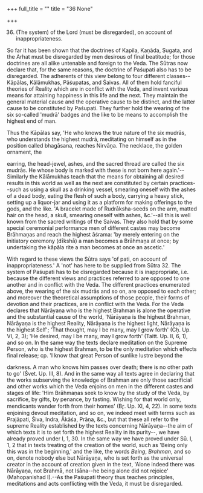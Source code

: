 +++
full_title = ""
title = "36 None"

+++


36. (The system) of the Lord (must be disregarded), on account of inappropriateness.

So far it has been shown that the doctrines of Kapila, Kaṇāda, Sugata, and the Arhat must be disregarded by men desirous of final beatitude; for those doctrines are all alike untenable and foreign to the Veda. The Sūtras now declare that, for the same reasons, the doctrine of Paśupati also has to be disregarded. The adherents of this view belong to four different classes--Kāpālas, Kālāmukhas, Pāśupatas, and Śaivas. All of them hold fanciful theories of Reality which are in conflict with the Veda, and invent various means for attaining happiness in this life and the next. They maintain the general material cause and the operative cause to be distinct, and the latter cause to be constituted by Paśupati. They further hold the wearing of the six so-called 'mudrā' badges and the like to be means to accomplish the highest end of man.

Thus the Kāpālas say, 'He who knows the true nature of the six mudrās, who understands the highest mudrā, meditating on himself as in the position called bhagāsana, reaches Nirvāṇa. The necklace, the golden ornament, the

earring, the head-jewel, ashes, and the sacred thread are called the six mudrās. He whose body is marked with these is not born here again.'--Similarly the Kālāmukhas teach that the means for obtaining all desired results in this world as well as the next are constituted by certain practices--such as using a skull as a drinking vessel, smearing oneself with the ashes of a dead body, eating the flesh of such a body, carrying a heavy stick, setting up a liquor-jar and using it as a platform for making offerings to the gods, and the like. 'A bracelet made of Rudrāksha-seeds on the arm, matted hair on the head, a skull, smearing oneself with ashes, &c.'--all this is well known from the sacred writings of the Saivas. They also hold that by some special ceremonial performance men of different castes may become Brāhmaṇas and reach the highest āśrama: 'by merely entering on the initiatory ceremony (dīkshā) a man becomes a Brāhmaṇa at once; by undertaking the kāpāla rite a man becomes at once an ascetic.'

With regard to these views the Sūtra says 'of pati, on account of inappropriateness.' A 'not' has here to be supplied from Sūtra 32. The system of Paśupati has to be disregarded because it is inappropriate, i.e. because the different views and practices referred to are opposed to one another and in conflict with the Veda. The different practices enumerated above, the wearing of the six mudrās and so on, are opposed to each other; and moreover the theoretical assumptions of those people, their forms of devotion and their practices, are in conflict with the Veda. For the Veda declares that Nārāyaṇa who is the highest Brahman is alone the operative and the substantial cause of the world, 'Nārāyaṇa is the highest Brahman, Nārāyaṇa is the highest Reality, Nārāyaṇa is the highest light, Nārāyaṇa is the highest Self'; 'That thought, may I be many, may I grow forth' (Cḥ. Up. VI, 2, 3); 'He desired, may I be many, may I grow forth' (Taitt. Up. II, 6, 1), and so on. In the same way the texts declare meditation on the Supreme Person, who is the highest Brahman, to be the only meditation which effects final release; cp. 'I know that great Person of sunlike lustre beyond the

darkness. A man who knows him passes over death; there is no other path to go' (Śvet. Up. III, 8). And in the same way all texts agree in declaring that the works subserving the knowledge of Brahman are only those sacrificial and other works which the Veda enjoins on men in the different castes and stages of life: 'Him Brāhmaṇas seek to know by the study of the Veda, by sacrifice, by gifts, by penance, by fasting. Wishing for that world only, mendicants wander forth from their homes' (Br̥. Up. XI, 4, 22). In some texts enjoining devout meditation, and so on, we indeed meet with terms such as Prajāpati, Śiva, Indra, Ākāśa, Prāṇa, &c., but that these all refer to the supreme Reality established by the texts concerning Nārāyaṇa--the aim of which texts it is to set forth the highest Reality in its purity--, we have already proved under I, 1, 30. In the same way we have proved under Sū. I, 1, 2 that in texts treating of the creation of the world, such as 'Being only this was in the beginning,' and the like, the words _Being_, _Brahman_, and so on, denote nobody else but Nārāyaṇa, who is set forth as the universal creator in the account of creation given in the text, 'Alone indeed there was Nārāyaṇa, not Brahmā, not Iśāna--he being alone did not rejoice' (Mahopanishad I).--As the Paśupati theory thus teaches principles, meditations and acts conflicting with the Veda, it must be disregarded.

